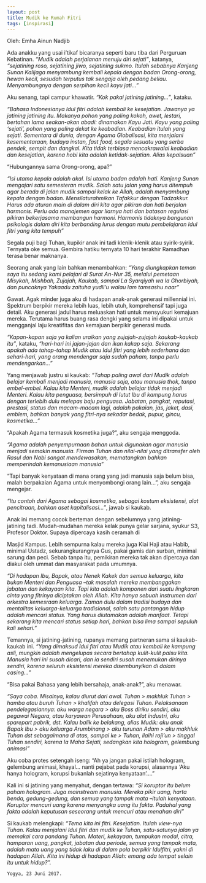 ```yaml
--- 
layout: post
title: Mudik ke Rumah Fitri 
tags: [inspirasi]
---
```


Oleh: Emha Ainun Nadjib

Ada anakku yang usai i’tikaf bicaranya seperti baru tiba dari Perguruan Kebatinan. *“Mudik adalah perjalanan menuju diri sejati”*, katanya, *“sejatining roso, sejatining jiwo, sejatining sukmo. Itulah sebabnya Kanjeng Sunan Kalijaga menyambung kembali kepala dengan badan Orong-orong, hewan kecil, sesudah terputus tak sengaja oleh pedang beliau. Menyambungnya dengan serpihan kecil kayu jati…”*

Aku senang, tapi campur khawatir. *“Kok pakai jatining jatining…”*, kataku.
 
*“Bahasa Indonesianya Idul fitri adalah kembali ke kesejatian. Jawanya ya jatining jatining itu. Makanya pohon yang paling kokoh, awet, lestari, bertahan lama seakan-akan abadi: dinamakan Kayu Jati. Kayu yang paling ‘sejati’, pohon yang paling dekat ke keabadian. Keabadian itulah yang sejati. Sementara di dunia, dengan Agama Globalisasi, kita menjalani kesementaraan, budaya instan, fast food, segala sesuatu yang serba pendek, sempit dan dangkal. Kita tidak terbiasa mencakrawalai keabadian dan kesejatian, karena hobi kita adalah ketidak-sejatian. Alias kepalsuan”*

“Hubungannya sama Orong-orong, apa?”

*“Isi utama kepala adalah akal. Isi utama badan adalah hati. Kanjeng Sunan mengajari satu semesteran mudik. Salah satu jalan yang harus ditempuh agar berada di jalan mudik sampai kelak ke Allah, adalah menyambung kepala dengan badan. Mensilaturahmikan Tafakkur dengan Tadzakkur. Harus ada aturan main di dalam diri kita agar pikiran dan hati berjalan harmonis. Perlu ada manajemen agar liarnya hati dan batasan regulasi pikiran bekerjasama membangun harmoni. Harmonis tidaknya bangunan psikologis dalam diri kita berbanding lurus dengan mutu pembelajaran Idul fitri yang kita tempuh”*

Segala puji bagi Tuhan, kupikir anak ini tadi klenik-klenik atau syirik-syirik. Ternyata oke semua. Gembira hatiku ternyata 10 hari terakhir Ramadhan terasa benar maknanya.

Seorang anak yang lain bahkan menambahkan: *“Yang diungkapkan teman saya itu sedang kami pelajari di Surat An-Nur 35, melalui pemetaan Misykah, Mishbah, Zujajah, Kaukab, sampai La Syarqiyah wa la Ghorbiyah, dan puncaknya Yakaadu zaituha yudli’u walau lam tamsashu naar”*

Gawat. Agak minder juga aku di hadapan anak-anak generasi millennial ini. Spektrum berpikir mereka lebih luas, lebih utuh, komprehensif tapi juga detail. Aku generasi jadul harus meluaskan hati untuk mensyukuri kemajuan mereka. Terutama harus buang rasa dengki yang selama ini dipakai untuk mengganjal laju kreatifitas dan kemajuan berpikir generasi muda.
 
*“Kapan-kapan saja ya kalian uraikan yang zujajah-zujajah kaukab-kaukab itu”*, kataku, *“hari-hari ini jajan-jajan dan ikan kakap saja. Sekarang apakah ada tahap-tahap Mudik atau Idul fitri yang lebih sederhana dan sehari-hari, yang orang mendengar saja sudah paham, tanpa perlu mendengarkan...”*

Yang menjawab justru si kaukab: *“Tahap paling awal dari Mudik adalah belajar kembali menjadi manusia, manusia saja, atau manusia thok, tanpa embel-embel. Kalau kita Menteri, mudik adalah belajar tidak menjadi Menteri. Kalau kita penguasa, bersimpuh di lutut Ibu di kampung harus dengan terlebih dulu melepas baju penguasa. Jabatan, pangkat, reputasi, prestasi, status dan macam-macam lagi, adalah pakaian, jas, jaket, dasi, emblem, bahkan banyak yang fitri-nya sekadar bedak, pupur, gincu, kosmetika…”*

“Apakah Agama termasuk kosmetika juga?”, aku sengaja menggoda.

*“Agama adalah penyempurnaan bahan untuk digunakan agar manusia menjadi semakin manusia. Firman Tuhan dan nilai-nilai yang ditransfer oleh Rasul dan Nabi sangat mendewasakan, mematangkan bahkan memperindah kemanusiaan manusia”*

“Tapi banyak kenyataan di mana orang yang jadi manusia saja belum bisa, malah berpakaian Agama untuk menyombongi orang lain…”, aku sengaja mengejar.

*“Itu contoh dari Agama sebagai kosmetika, sebagai kostum eksistensi, alat pencitraan, bahkan aset kapitalisasi…”*, jawab si kaukab.
 
Anak ini memang cocok berteman dengan sebelumnya yang jatining-jatining tadi. Mudah-mudahan mereka kelak punya gelar sarjana, syukur S3, Profesor Doktor. Supaya dipercaya kasih ceramah di

Masjid Kampus. Lebih sempurna kalau mereka juga Kiai Haji atau Habib, minimal Ustadz, sekurangkurangnya Gus, pakai gamis dan surban, minimal sarung dan peci. Sebab tanpa itu, pemikiran mereka tak akan dipercaya dan diakui oleh ummat dan masyarakat pada umumnya. 

*“Di hadapan Ibu, Bapak, atau Nenek Kakek dan semua keluarga, kita bukan Menteri dan Penguasa –tak masalah mereka membanggakan jabatan dan kekayaan kita. Tapi kita adalah komponen dari suatu lingkaran cinta yang fitrinya diciptakan oleh Allah. Kita hanya sebuah instrumen dari orkestra kemesraan keluarga. Zaman dulu dalam tradisi budaya dan mentalitas keluarga-keluarga tradisional, salah satu pantangan hidup adalah mencari status. Yang harus diutamakan adalah manfaat. Tetapi sekarang kita mencari status setiap hari, bahkan bisa lima sampai sepuluh kali sehari.”*

Temannya, si jatining-jatining, rupanya memang partneran sama si kaukab-kaukab ini. *“Yang dimaksud Idul fitri atau Mudik atau kembali ke kampung asli, mungkin adalah mengelupas secara bertahap kulit-kulit palsu kita. Manusia hari ini susah dicari, dan ia sendiri susah menemukan dirinya sendiri, karena seluruh eksistensi mereka disembunyikan di dalam casing…”*

“Bisa pakai Bahasa yang lebih bersahaja, anak-anak?”, aku menawar.
 
*“Saya coba. Misalnya, kalau diurut dari awal. Tuhan > makhluk Tuhan > hamba atau buruh Tuhan > khalifah atau delegasi Tuhan. Pelaksanaan pendelegasiannya: aku warga negara > aku Boss diriku sendiri, aku pegawai Negara, atau karyawan Perusahaan, aku alat industri, aku sparepart pabrik, dst. Kalau balik ke belakang, alias Mudik: aku anak Bapak Ibu > aku keluarga Arumbinang > aku turunan Adam > aku makhluk Tuhan dst sebagaimana di atas, sampai ke > Tuhan, ilaihi roji’un > tinggal Tuhan sendiri, karena Ia Maha Sejati, sedangkan kita hologram, gelembung animasi”*

Aku coba protes setengah iseng: “Ah ya jangan pakai istilah hologram, gelembung animasi, khayal… nanti pejabat pada korupsi, alasannya ‘Aku hanya hologram, korupsi bukanlah sejatinya kenyataan’….”

Kali ini si jatining yang menyahut, dengan tertawa: *“Si koruptor itu belum paham hologram. Juga mainstream manusia. Mereka pikir uang, harta benda, gedung-gedung, dan semua yang tampak mata –itulah kenyataan. Koruptor mencuri uang karena menyangka uang itu fakta. Padahal yang fakta adalah keputusan seseorang untuk mencuri atau menahan diri”*

Si kaukab melengkapi: *“Tema kita ini fitri. Kesejatian. Itulah view-nya Tuhan. Kalau menjalani Idul fitri dan mudik ke Tuhan, satu-satunya jalan ya memakai cara pandang Tuhan. Materi, kekayaan, tumpukan modal, citra, hamparan uang, pangkat, jabatan dua periode, semua yang tampak mata, adalah mata uang yang tidak laku di dalam pola berpikir Idulfitri, yakni di hadapan Allah. Kita ini hidup di hadapan Allah: emang ada tempat selain itu untuk hidup?”.*

```Yogya, 23 Juni 2017.```